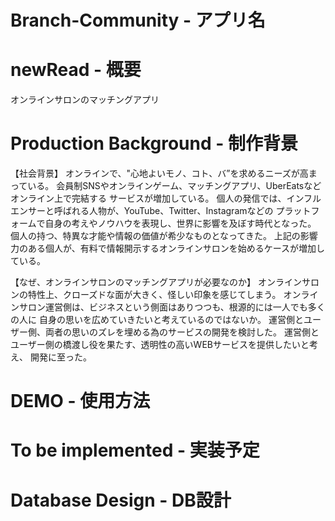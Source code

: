# Branch-Community - アプリ名

# newRead - 概要
  オンラインサロンのマッチングアプリ

# Production Background - 制作背景
  【社会背景】
  オンラインで、"心地よいモノ、コト、バ”を求めるニーズが高まっている。
  会員制SNSやオンラインゲーム、マッチングアプリ、UberEatsなどオンライン上で完結する
  サービスが増加している。
  個人の発信では、インフルエンサーと呼ばれる人物が、YouTube、Twitter、Instagramなどの
  プラットフォームで自身の考えやノウハウを表現し、世界に影響を及ぼす時代となった。
  個人の持つ、特異な才能や情報の価値が希少なものとなってきた。
  上記の影響力のある個人が、有料で情報開示するオンラインサロンを始めるケースが増加している。
  
  【なぜ、オンラインサロンのマッチングアプリが必要なのか】
  オンラインサロンの特性上、クローズドな面が大きく、怪しい印象を感じてしまう。
  オンラインサロン運営側は、ビジネスという側面はありつつも、根源的には一人でも多くの人に
  自身の思いを広めていきたいと考えているのではないか。
  運営側とユーザー側、両者の思いのズレを埋める為のサービスの開発を検討した。
  運営側とユーザー側の橋渡し役を果たす、透明性の高いWEBサービスを提供したいと考え、
  開発に至った。
  
# DEMO -  使用方法

# To be implemented - 実装予定

# Database Design - DB設計
